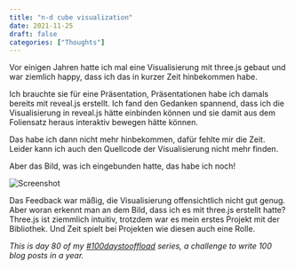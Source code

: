 ```yaml
---
title: "n-d cube visualization"
date: 2021-11-25
draft: false
categories: ["Thoughts"]
---
```

Vor einigen Jahren hatte ich mal eine Visualisierung mit three.js gebaut und war ziemlich happy, dass ich das in kurzer Zeit hinbekommen habe.

Ich brauchte sie für eine Präsentation, Präsentationen habe ich damals bereits mit reveal.js erstellt. Ich fand den Gedanken spannend, dass ich die Visualisierung in reveal.js hätte einbinden können und sie damit aus dem Foliensatz heraus interaktiv bewegen hätte können.

Das habe ich dann nicht mehr hinbekommen, dafür fehlte mir die Zeit. Leider kann ich auch den Quellcode der Visualisierung nicht mehr finden.

Aber das Bild, was ich eingebunden hatte, das habe ich noch!

![Screenshot](/img/viso.png)

Das Feedback war mäßig, die Visualisierung offensichtlich nicht gut genug. Aber woran erkennt man an dem Bild, dass ich es mit three.js erstellt hatte? Three.js ist ziemmlich intuitiv, trotzdem war es mein erstes Projekt mit der Bibliothek. Und Zeit spielt bei Projekten wie diesen auch eine Rolle.

_This is day 80 of my [#100daystooffload](https://100daystooffload.com/) series, a challenge to write 100 blog posts in a year._



